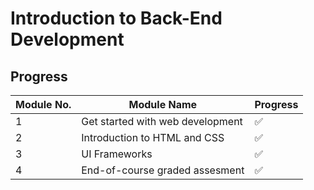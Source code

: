 # Introduction to Back-End Development

## Progress

| Module No. | Module Name                      | Progress |
| ---------- | -------------------------------- | -------- |
| 1          | Get started with web development | ✅       |
| 2          | Introduction to HTML and CSS     | ✅       |
| 3          | UI Frameworks                    | ✅       |
| 4          | End-of-course graded assesment   | ✅       |
